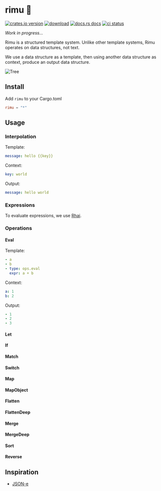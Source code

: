 # rimu 🌲

[![crates.io version](https://img.shields.io/crates/v/rimu.svg?style=flat-square)](https://crates.io/crates/rimu) [![download](https://img.shields.io/crates/d/rimu.svg?style=flat-square)](https://crates.io/crates/rimu) [![docs.rs docs](https://img.shields.io/badge/docs-latest-blue.svg?style=flat-square)](https://docs.rs/rimu) [![ci status](https://img.shields.io/github/actions/workflow/status/ahdinosaur/rimu/rust.yml?branch=main&style=flat-square)](https://github.com/ahdinosaur/rimu/actions/workflows/rust.yml)

_Work in progress..._

Rimu is a structured template system. Unlike other template systems, Rimu operates on data structures, not text.

We use a data structure as a template, then using another data structure as context, produce an output data structure.

![Tree](https://i.imgur.com/edQ8A2a.png)

## Install

Add `rimu` to your Cargo.toml

```toml
rimu = "*"
```

## Usage

### Interpolation

Template:

```yaml
message: hello {{key}}
```

Context:

```yaml
key: world
```

Output:

```yaml
message: hello world
```

### Expressions

To evaluate expressions, we use [Rhai](https://rhai.rs/).

### Operations

#### Eval

Template:

```yaml
- a
- b
- type: ops.eval
  expr: a + b
```

Context:

```yaml
a: 1
b: 2
```

Output:

```yaml
- 1
- 2
- 3
```

#### Let
#### If
#### Match
#### Switch
#### Map
#### MapObject
#### Flatten
#### FlattenDeep
#### Merge
#### MergeDeep
#### Sort
#### Reverse

## Inspiration

- [JSON-e](https://json-e.js.org/)
